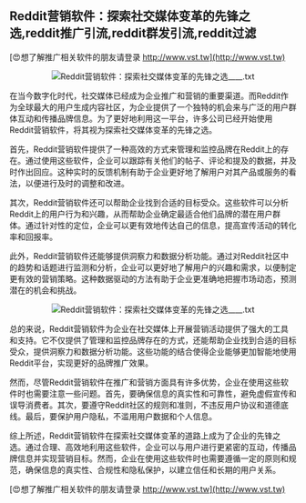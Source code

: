## **Reddit营销软件：探索社交媒体变革的先锋之选,reddit推广引流,reddit群发引流,reddit过滤**

[😍想了解推广相关软件的朋友请登录 http://www.vst.tw](http://www.vst.tw)

 <center><img src="https://vst.tw/MP4/tuiguang/png/6.png" alt="Reddit营销软件：探索社交媒体变革的先锋之选____.txt"></center>

在当今数字化时代，社交媒体已经成为企业推广和营销的重要渠道。而Reddit作为全球最大的用户生成内容社区，为企业提供了一个独特的机会来与广泛的用户群体互动和传播品牌信息。为了更好地利用这一平台，许多公司已经开始使用Reddit营销软件，将其视为探索社交媒体变革的先锋之选。

首先，Reddit营销软件提供了一种高效的方式来管理和监控品牌在Reddit上的存在。通过使用这些软件，企业可以跟踪有关他们的帖子、评论和提及的数据，并及时作出回应。这种实时的反馈机制有助于企业更好地了解用户对其产品或服务的看法，以便进行及时的调整和改进。

其次，Reddit营销软件还可以帮助企业找到合适的目标受众。这些软件可以分析Reddit上的用户行为和兴趣，从而帮助企业确定最适合他们品牌的潜在用户群体。通过针对性的定位，企业可以更有效地传达自己的信息，提高宣传活动的转化率和回报率。

此外，Reddit营销软件还能够提供洞察力和数据分析功能。通过对Reddit社区中的趋势和话题进行监测和分析，企业可以更好地了解用户的兴趣和需求，以便制定更有效的营销策略。这种数据驱动的方法有助于企业更准确地把握市场动态，预测潜在的机会和挑战。

 <center><img src="https://vst.tw/MP4/tuiguang/png/1.png" alt="Reddit营销软件：探索社交媒体变革的先锋之选____.txt"></center>

总的来说，Reddit营销软件为企业在社交媒体上开展营销活动提供了强大的工具和支持。它不仅提供了管理和监控品牌存在的方式，还能帮助企业找到合适的目标受众，提供洞察力和数据分析功能。这些功能的结合使得企业能够更加智能地使用Reddit平台，实现更好的品牌推广效果。

然而，尽管Reddit营销软件在推广和营销方面具有许多优势，企业在使用这些软件时也需要注意一些问题。首先，要确保信息的真实性和可靠性，避免虚假宣传和误导消费者。其次，要遵守Reddit社区的规则和准则，不违反用户协议和道德底线。最后，要保护用户隐私，不滥用用户数据和个人信息。

综上所述，Reddit营销软件在探索社交媒体变革的道路上成为了企业的先锋之选。通过合理、高效地利用这些软件，企业可以与用户进行更紧密的互动，传播品牌信息并实现营销目标。然而，企业在使用这些软件时也需要遵循一定的原则和规范，确保信息的真实性、合规性和隐私保护，以建立信任和长期的用户关系。

[😍想了解推广相关软件的朋友请登录 http://www.vst.tw](http://www.vst.tw)



